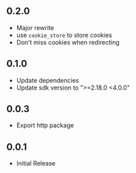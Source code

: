 ## 0.2.0
* Major rewrite
* use `cookie_store` to store cookies
* Don't miss cookies when redirecting

## 0.1.0

* Update dependencies
* Update sdk version to ">=2.18.0 <4.0.0"

## 0.0.3

* Export http package

## 0.0.1

* Initial Release
